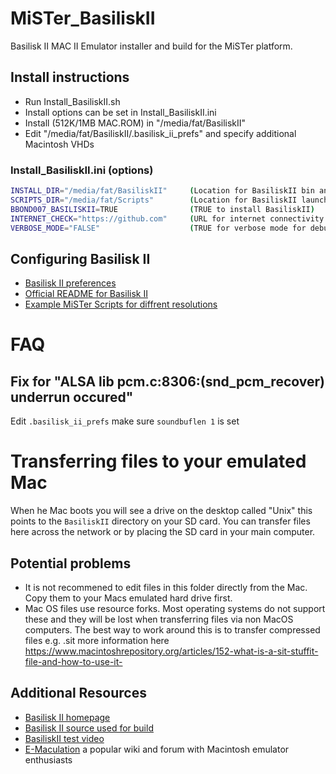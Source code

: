 # MiSTer_BasiliskII
Basilisk II MAC II Emulator installer and build for the MiSTer platform.

## Install instructions
- Run Install_BasiliskII.sh
- Install options can be set in Install_BasiliskII.ini 
- Install (512K/1MB MAC.ROM) in "/media/fat/BasiliskII"
- Edit "/media/fat/BasiliskII/.basilisk_ii_prefs" and specify additional Macintosh VHDs

### Install_BasiliskII.ini (options)
```bash
INSTALL_DIR="/media/fat/BasiliskII"     (Location for BasiliskII bin and libs) 
SCRIPTS_DIR="/media/fat/Scripts"        (Location for BasiliskII launcher script) 
BBOND007_BASILISKII=TRUE                (TRUE to install BasiliskII)
INTERNET_CHECK="https://github.com"     (URL for internet connectivity test)
VERBOSE_MODE="FALSE"                    (TRUE for verbose mode for debugging issues)
```

## Configuring Basilisk II

- [Basilisk II preferences](https://github.com/sentient06/Medusa/wiki/Basilisk-II-preferences-on-OSX-and-Unix)
- [Official README for Basilisk II](https://github.com/cebix/macemu/blob/master/BasiliskII/README.md)
- [Example MiSTer Scripts for diffrent resolutions](https://github.com/bbond007/MiSTer_BasiliskII/tree/master/Example_Scripts)

# FAQ

## Fix for "ALSA lib pcm.c:8306:(snd_pcm_recover) underrun occured"
Edit `.basilisk_ii_prefs` make sure `soundbuflen 1` is set

# Transferring files to your emulated Mac
When he Mac boots you will see a drive on the desktop called "Unix" this points to the `BasiliskII` directory on your SD card. You can transfer files here across the network or by placing the SD card in your main computer.

## Potential problems
- It is not recommened to edit files in this folder directly from the Mac. Copy them to your Macs emulated hard drive first.
- Mac OS files use resource forks. Most operating systems do not support these and they will be lost when transferring files via non MacOS computers. The best way to work around this is to transfer compressed files e.g. .sit more information here https://www.macintoshrepository.org/articles/152-what-is-a-sit-stuffit-file-and-how-to-use-it-

## Additional Resources
- [Basilisk II homepage](http://basilisk.cebix.net/)
- [Basilisk II source used for build](https://github.com/bbond007/macemu)
- [BasiliskII test video](https://youtu.be/i1sd9KeK1vQ)
- [E-Maculation](https://www.emaculation.com) a popular wiki and forum with Macintosh emulator enthusiasts